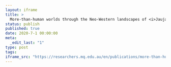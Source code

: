```yaml
---
layout: iframe
title: >
  More-than-human worlds through the Neo-Western landscapes of <i>Jauja</i> and <i>The Revenant</i>
status: publish
published: true
date: 2020-7-1 00:00:00
meta:
  _edit_last: "1"
type: post
tags:
iframe_src: "https://researchers.mq.edu.au/en/publications/more-than-human-worlds-through-the-neo-western-landscapes-of-ijau"
---
```

        